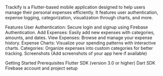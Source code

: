 Trackify is a Flutter-based mobile application designed to help users manage their personal expenses efficiently. It features user authentication, expense logging, categorization, visualization through charts, and more.

Features
User Authentication: Secure login and signup using Firebase Authentication.
Add Expenses: Easily add new expenses with categories, amounts, and dates.
View Expenses: Browse and manage your expense history.
Expense Charts: Visualize your spending patterns with interactive charts.
Categories: Organize expenses into custom categories for better tracking.
Screenshots
(Add screenshots of your app here if available)

Getting Started
Prerequisites
Flutter SDK (version 3.0 or higher)
Dart SDK
Firebase account and project setup
